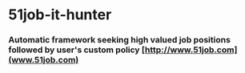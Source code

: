 # 51job-it-hunter
### Automatic framework seeking high valued job positions followed by user's custom policy [http://www.51job.com](www.51job.com) 
